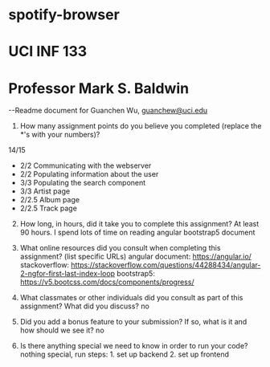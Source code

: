 # spotify-browser
# UCI INF 133
# Professor Mark S. Baldwin

--Readme document for Guanchen Wu, guanchew@uci.edu

1. How many assignment points do you believe you completed (replace the *'s with your numbers)?

14/15
- 2/2 Communicating with the webserver
- 2/2 Populating information about the user
- 3/3 Populating the search component
- 3/3 Artist page
- 2/2.5 Album page
- 2/2.5 Track page


2. How long, in hours, did it take you to complete this assignment?
At least 90 hours. I spend lots of time on reading angular bootstrap5 document


3. What online resources did you consult when completing this assignment? (list specific URLs)
angular document: https://angular.io/
stackoverflow: https://stackoverflow.com/questions/44288434/angular-2-ngfor-first-last-index-loop
bootstrap5: https://v5.bootcss.com/docs/components/progress/


4. What classmates or other individuals did you consult as part of this assignment? What did you discuss?
no


5. Did you add a bonus feature to your submission? If so, what is it and how should we see it?
no


6. Is there anything special we need to know in order to run your code?
nothing special, run steps: 1. set up backend 2. set up frontend
